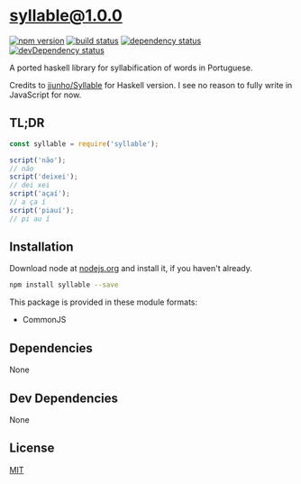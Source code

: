 # syllable@1.0.0
 [![npm version](https://badge.fury.io/js/syllable.svg)](https://npmjs.org/package/syllable)  [![build status](https://travis-ci.org/lfamorim/syllable-js.svg)](https://travis-ci.org/lfamorim/syllable-js)  [![dependency status](https://david-dm.org/lfamorim/syllable-js.svg?theme=shields.io)](https://david-dm.org/lfamorim/syllable-js)  [![devDependency status](https://david-dm.org/lfamorim/syllable-js/dev-status.svg)](https://david-dm.org/lfamorim/syllable-js#info=devDependencies)

A ported haskell library for syllabification of words in Portuguese. 

Credits to [jjunho/Syllable](https://github.com/lfamorim/Syllable) for Haskell version. I see no reason to fully write in JavaScript for now.

## TL;DR

```javascript
const syllable = require('syllable');

script('não');
// não
script('deixei');
// dei xei
script('açaí');
// a ça í
script('piauí');
// pi au í
```

## Installation
Download node at [nodejs.org](http://nodejs.org) and install it, if you haven't already.

```sh
npm install syllable --save
```

This package is provided in these module formats:

- CommonJS




## Dependencies

None

## Dev Dependencies

None

## License
[MIT]()
